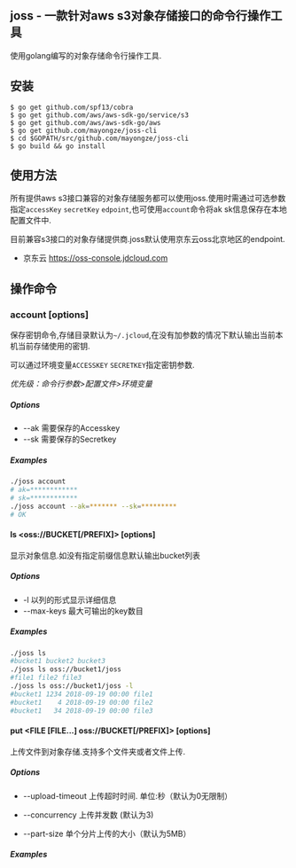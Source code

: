 ## joss - 一款针对aws s3对象存储接口的命令行操作工具

使用golang编写的对象存储命令行操作工具.


## 安装

```
$ go get github.com/spf13/cobra
$ go get github.com/aws/aws-sdk-go/service/s3
$ go get github.com/aws/aws-sdk-go/aws
$ go get github.com/mayongze/joss-cli
$ cd $GOPATH/src/github.com/mayongze/joss-cli
$ go build && go install
```



## 使用方法

所有提供aws s3接口兼容的对象存储服务都可以使用joss.使用时需通过可选参数指定`accessKey` `secretKey` `edpoint`,也可使用`account`命令将ak sk信息保存在本地配置文件中.

目前兼容s3接口的对象存储提供商.joss默认使用京东云oss北京地区的endpoint.

- 京东云 https://oss-console.jdcloud.com 



## 操作命令

### account [options]

保存密钥命令,存储目录默认为`~/.jcloud`,在没有加参数的情况下默认输出当前本机当前存储使用的密钥.

可以通过环境变量`ACCESSKEY` `SECRETKEY`指定密钥参数.

*优先级：命令行参数>配置文件>环境变量*

##### Options

- --ak    需要保存的Accesskey
- --sk    需要保存的Secretkey

##### Examples

```bash
./joss account
# ak=************
# sk=************
./joss account --ak=******* --sk=*********
# OK
```



#### ls  \<oss://BUCKET[/PREFIX]>  [options]

显示对象信息.如没有指定前缀信息默认输出bucket列表

##### Options

- -l    以列的形式显示详细信息
- --max-keys    最大可输出的key数目

##### Examples

```bash
./joss ls
#bucket1 bucket2 bucket3
./joss ls oss://bucket1/joss
#file1 file2 file3
./joss ls oss://bucket1/joss -l
#bucket1 1234 2018-09-19 00:00 file1
#bucket1    4 2018-09-19 00:00 file2
#bucket1   34 2018-09-19 00:00 file3
```



#### put  \<FILE [FILE...] oss://BUCKET[/PREFIX]>  [options]

上传文件到对象存储.支持多个文件夹或者文件上传.

##### Options

- --upload-timeout    上传超时时间. 单位:秒（默认为0无限制）

- --concurrency    上传并发数  (默认为3)
- --part-size    单个分片上传的大小（默认为5MB）

##### Examples

```bash

```

